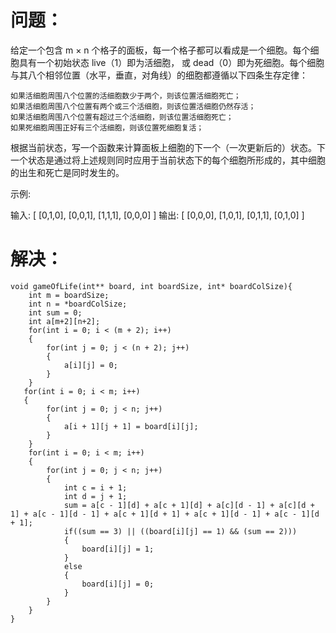 问题：
======
给定一个包含 m × n 个格子的面板，每一个格子都可以看成是一个细胞。每个细胞具有一个初始状态 live（1）即为活细胞， 或 dead（0）即为死细胞。每个细胞与其八个相邻位置（水平，垂直，对角线）的细胞都遵循以下四条生存定律：

    如果活细胞周围八个位置的活细胞数少于两个，则该位置活细胞死亡；
    如果活细胞周围八个位置有两个或三个活细胞，则该位置活细胞仍然存活；
    如果活细胞周围八个位置有超过三个活细胞，则该位置活细胞死亡；
    如果死细胞周围正好有三个活细胞，则该位置死细胞复活；

根据当前状态，写一个函数来计算面板上细胞的下一个（一次更新后的）状态。下一个状态是通过将上述规则同时应用于当前状态下的每个细胞所形成的，其中细胞的出生和死亡是同时发生的。

示例:

输入: 
[
  [0,1,0],
  [0,0,1],
  [1,1,1],
  [0,0,0]
]
输出: 
[
  [0,0,0],
  [1,0,1],
  [0,1,1],
  [0,1,0]
]

解决：
======

```
void gameOfLife(int** board, int boardSize, int* boardColSize){
    int m = boardSize;
    int n = *boardColSize;
    int sum = 0;
    int a[m+2][n+2];
    for(int i = 0; i < (m + 2); i++)
    {
        for(int j = 0; j < (n + 2); j++)
        {
            a[i][j] = 0;
        }
    }
   for(int i = 0; i < m; i++)
   {
        for(int j = 0; j < n; j++)
        {
            a[i + 1][j + 1] = board[i][j];
        }
    }
    for(int i = 0; i < m; i++)
    {
        for(int j = 0; j < n; j++)
        {
            int c = i + 1;
            int d = j + 1;
            sum = a[c - 1][d] + a[c + 1][d] + a[c][d - 1] + a[c][d + 1] + a[c - 1][d - 1] + a[c + 1][d + 1] + a[c + 1][d - 1] + a[c - 1][d + 1];
            if((sum == 3) || ((board[i][j] == 1) && (sum == 2)))
            {
                board[i][j] = 1;
            }
            else
            {
                board[i][j] = 0;
            }
        }
    }
}
```

